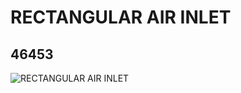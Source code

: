 # RECTANGULAR AIR INLET
## 46453
![RECTANGULAR AIR INLET](https://lc-www-live-s.legocdn.com/media/bricks/5/2/4203309.jpg)
